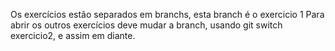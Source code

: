 Os exercícios estão separados em branchs, esta branch é o exercicio 1
Para abrir os outros exercícios deve mudar a branch, usando git switch exercicio2, e assim em diante.